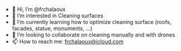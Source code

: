- 👋 Hi, I’m @frchalaoux
- 👀 I’m interested in Cleaning surfaces
- 🌱 I’m currently learning how to optimize cleaning surface (roofs, facades, statue, monuments, ...)
- 💞️ I’m looking to collaborate on cleaning manually and with drones
- 📫 How to reach me: frchalaoux@icloud.com

<!---
frchalaoux/frchalaoux is a ✨ special ✨ repository because its `README.md` (this file) appears on your GitHub profile.
You can click the Preview link to take a look at your changes.
--->
